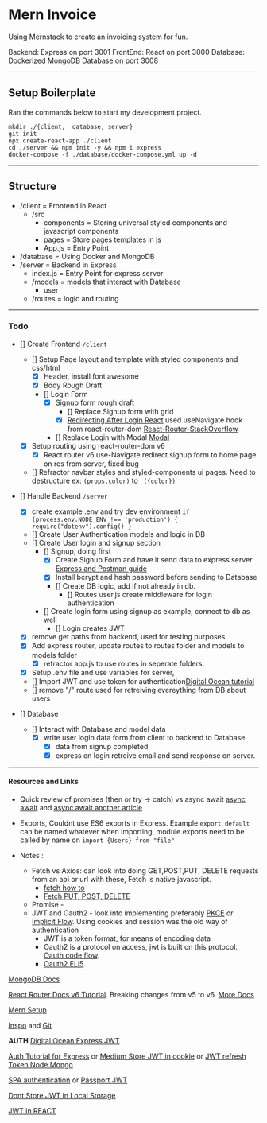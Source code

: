 # Mern Invoice

Using Mernstack to create an invoicing system for fun.

Backend: Express on port 3001
FrontEnd: React on port 3000
Database: Dockerized MongoDB Database on port 3008

---

## Setup Boilerplate

Ran the commands below to start my development project.

```
mkdir ./{client,  database, server}
git init
npx create-react-app ./client
cd ./server && npm init -y && npm i express
docker-compose -f ./database/docker-compose.yml up -d
```

---

## Structure

-   /client = Frontend in React
    -   /src
        -   components = Storing universal styled components and javascript components
        -   pages = Store pages templates in js
        -   App.js = Entry Point
-   /database = Using Docker and MongoDB
-   /server = Backend in Express
    -   index.js = Entry Point for express server
    -   /models = models that interact with Database
        -   user
    -   /routes = logic and routing

---

### Todo

-   [] Create Frontend `/client`
    -   [] Setup Page layout and template with styled components and css/html
        -   [x] Header, install font awesome
        -   [x] Body Rough Draft
        -   [] Login Form
            -   [x] Signup form rough draft
                -   [] Replace Signup form with grid
                -   [x] [Redirecting After Login React](https://pretagteam.com/question/what-is-the-correct-way-of-redirecting-after-successful-post-request-in-react) used useNavigate hook from react-router-dom [React-Router-StackOverflow](https://stackoverflow.com/questions/31079081/programmatically-navigate-using-react-router)
            -   [] Replace Login with Modal [Modal](https://www.w3schools.com/howto/howto_css_login_form.asp)
    -   [x] Setup routing using react-router-dom v6
        -   [x] React router v6 use-Navigate redirect signup form to home page on res from server, fixed bug
    -   [] Refractor navbar styles and styled-components ui pages. Need to destructure ex: `(props.color)` to ` ({color})`
-   [] Handle Backend `/server`
    -   [x] create example .env and try dev environment
            `if (process.env.NODE_ENV !== 'production') { require("dotenv").config() } `
    -   [] Create User Authentication models and logic in DB
    -   [] Create User login and signup section
        -   [] Signup, doing first
            -   [x] Create Signup Form and have it send data to express server [Express and Postman guide](https://iq.opengenus.org/routing-with-express-and-postman/)
            -   [x] Install bcrypt and hash password before sending to Database
            -   [] Create DB logic, add if not already in db.
                -   [] Routes user.js create middleware for login authentication
        -   [] Create login form using signup as example, connect to db as well
            -   [] Login creates JWT
    -   [x] remove get paths from backend, used for testing purposes
    -   [x] Add express router, update routes to routes folder and models to models folder
        -   [x] refractor app.js to use routes in seperate folders.
    -   [x] Setup .env file and use variables for server,
    -   [] Import JWT and use token for authentication[Digital Ocean tutorial](https://www.digitalocean.com/community/tutorials/nodejs-jwt-expressjs)
    -   [] remove "/" route used for retreiving evereything from DB about users
-   [] Database

    -   [] Interact with Database and model data
        -   [x] write user login data form from client to backend to Database
            -   [x] data from signup completed
            -   [x] express on login retreive email and send response on server.

---

#### Resources and Links

-   Quick review of promises (then or try -> catch) vs async await [async await](https://itnext.io/error-handling-with-async-await-in-js-26c3f20bc06a) and [async await another article](https://www.robinwieruch.de/javascript-async-await-without-try-catch/)
-   Exports, Couldnt use ES6 exports in Express.
    Example:`export default` can be named whatever when importing, module.exports need to be called by name on `import {Users} from "file"`

-   Notes :
    -   Fetch vs Axios: can look into doing GET,POST,PUT, DELETE requests from an api or url with these, Fetch is native javascript.
        -   [fetch how to](https://attacomsian.com/blog/using-javascript-fetch-api-to-get-and-post-data)
        -   [Fetch PUT, POST, DELETE](https://attacomsian.com/blog/javascript-fetch-api)
    -   Promise -
    -   JWT and Oauth2 - look into implementing preferably [PKCE](https://curity.io/resources/learn/oauth-pkce/) or [Implicit Flow](https://curity.io/resources/learn/oauth-implicit-flow/). Using cookies and session was the old way of authentication
        -   JWT is a token format, for means of encoding data
        -   Oauth2 is a protocol on access, jwt is built on this protocol. [Oauth code flow](https://curity.io/resources/learn/oauth-code-flow/).
        -   [Oauth2 ELi5](https://medium.com/dailyjs/what-every-software-engineer-should-know-about-oauth-2-0-10f0ef4998e5)

[MongoDB Docs](https://www.mongodb.com/languages/express-mongodb-rest-api-tutorial)

[React Router Docs v6 Tutorial](https://github.com/remix-run/react-router/blob/main/docs/getting-started/tutorial.md). Breaking changes from v5 to v6. [More Docs](https://reactrouter.com/docs/en/v6/upgrading/v5)

[Mern Setup](https://niruhan.medium.com/creating-a-simple-mern-fullstack-application-2cbcfbdf3940)

[Inspo](https://dev.to/panshak/i-created-a-full-stack-invoicing-application-using-the-mern-stack-27mp) and [Git](https://github.com/Panshak/arcinvoice)


**AUTH**
[Digital Ocean Express JWT](https://www.digitalocean.com/community/tutorials/nodejs-jwt-expressjs)

[Auth Tutorial for Express](https://www.codingdeft.com/posts/react-authentication-mern-node-passport-express-mongo/) or [Medium Store JWT in cookie](https://medium.com/@ryanchenkie_40935/react-authentication-how-to-store-jwt-in-a-cookie-346519310e81) or [JWT refresh Token Node Mongo](https://www.bezkoder.com/jwt-refresh-token-node-js-mongodb/)

[SPA authentication](https://andrejgajdos.com/authenticating-users-in-single-page-applications-using-node-passport-react-and-redux/) or [Passport JWT](https://www.mokuji.me/article/passport-jwt-react)

[Dont Store JWT in Local Storage ](https://www.rdegges.com/2018/please-stop-using-local-storage/)

[JWT in REACT ](https://hasura.io/blog/best-practices-of-using-jwt-with-graphql/)